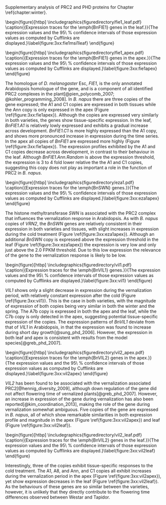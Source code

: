 Supplementary analysis of PRC2 and PHD proteins for Chapter \ref{chapter:winter}.

\begin{figure}[htbp]
\includegraphics{figuredirectory/fie1_leaf.pdf}
\caption{{Expression traces for the \emph{BnFIE1} genes in the
leaf.}}{The expression values and the 95\ \% confidence intervals of those
expression values as computed by Cufflinks are displayed.}\label{figure:3xx:fie1msi1leaf}
\end{figure}

\begin{figure}[htbp]
\includegraphics{figuredirectory/fie1_apex.pdf}
\caption{{Expression traces for the \emph{BnFIE1} genes in the
apex.}}{The expression values and the 95\ \% confidence intervals of those
expression values as computed by Cufflinks are displayed.}\label{figure:3xx:fie1apex}
\end{figure}

The homologue of *D. melanogaster* Esc, *FIE1*, is the only annotated Arabidopsis homologue of the gene, and is a component of all identified PRC2 complexes in the plant[@pien_polycomb_2007; @kohler_programming_2008].
In *B. napus* there are three copies of the gene expressed; the A1 and C1 copies are expressed in both tissues while the Ann copy is only expressed in the apex (Figure \ref{figure:3xx:fie1apex}).
Although the copies are expressed very similarly in both varieties, the genes show tissue-specific expression.
In the leaf, *BnFIE1.A1* is relatively lowly expressed and exhibits a gradual increase across development.
*BnFIE1.C1* is more highly expressed than the A1 copy, and shows more pronounced increase in expression during the time series.
In the apex all copies of *BnFIE1* are expressed more highly (Figure \ref{figure:3xx:fie1apex}).
The expression profiles exhibited by the A1 and C1 copies decrease across development, in contrast to their behaviour in the leaf.
Although *BnFIE1.Ann.Random* is above the expression threshold, the expression is 3 to 4 fold lower relative the the A1 and C1 copies, suggesting this copy does not play as important a role in the function of PRC2 in *B. napus*.

\begin{figure}[htbp]
\includegraphics{figuredirectory/eza1.pdf}
\caption{{Expression traces for the \emph{BnSWN} genes.}}{The expression values and the 95\ \% confidence intervals of those expression values as computed by Cufflinks are displayed.}\label{figure:3xx:eza1apex}
\end{figure}

The histone methyltransferase *SWN* is associated with the PRC2 complex that influences the vernalization response in Arabidopsis.
As with *B. napus* copies of *VRN2*, the *BnSWN* genes are relatively consistent in their expression in both varieties and tissues, with slight increases in expression during the cold treatment (Figure \ref{figure:3xx:eza1apex}).
Although an additional *BnSWN* copy is expressed above the expression threshold in the leaf (Figure \ref{figure:3xx:eza1apex}) the expression is very low and only just above the 2.0 FPKM threshold.
Due to this low expression the relevance of the gene to the vernalization response is likely to be low.

\begin{figure}[htbp]
\includegraphics{figuredirectory/vil1.pdf}
\caption{{Expression traces for the \emph{BnVIL1} genes.}}{The expression values and the 95\ \% confidence intervals of those expression values as computed by Cufflinks are displayed.}\label{figure:3xx:vil1}
\end{figure}

*VIL1* shows only a slight decrease in expression during the vernalization period, with relatively constant expression after the cold (Figure \ref{figure:3xx:vil1}).
This is the case in both varieties, with the magnitude of expression of both copies being very similar in both the winter and the spring.
The A7b copy is expressed in both the apex and the leaf, while the C7b copy is only detected in the apex, suggesting potential tissue-specific expression of the copies.
The expression patterns of *BnVIL1* deviate from that of *VIL1* in Arabidopsis, in that the expression was found to increase during short day growth[@sung_phd_2006].
However, the expression in both leaf and apex is consistent with results from the model species[@greb_phd_2007].

\begin{figure}[htbp]
\includegraphics{figuredirectory/vil2_apex.pdf}
\caption{{Expression traces for the \emph{BnVIL2} genes in the
apex.}}{The expression values and the 95\ \% confidence intervals of those
expression values as computed by Cufflinks are displayed.}\label{figure:3xx:vil2apex}
\end{figure}

*VIL2* has been found to be associated with the vernalization associated PRC2[@hennig_diversity_2009], although down regulation of the gene did not affect flowering time of vernalized plants[@greb_phd_2007].
However, an increase in expression of the gene during vernalization has also been reported[@kim_coordination_2013], making the role of the gene during vernalization somewhat ambiguous.
Five copies of the gene are expressed in *B. napus*, all of which show remarkable similarities in both expression profile and magnitude in the apex (Figure \ref{figure:3xx:vil2apex}) and leaf (Figure \ref{figure:3xx:vil2leaf}).

\begin{figure}[htbp]
\includegraphics{figuredirectory/vil2_leaf.pdf}
\caption{{Expression traces for the \emph{BnVIL2} genes in the
leaf.}}{The expression values and the 95\ \% confidence intervals of those
expression values as computed by Cufflinks are displayed.}\label{figure:3xx:vil2leaf}
\end{figure}

Interestingly, three of the copies exhibit tissue-specific responses to the cold treatment.
The A1, A8, and Ann, and C1 copies all exhibit increases during the vernalization period in the apex (Figure \ref{figure:3xx:vil2apex}), yet show expression decreases in the leaf (Figure \ref{figure:3xx:vil2leaf}).
As the behaviours of these genes are so similar between the varieties, however, it is unlikely that they directly contribute to the flowering time differences observed between Westar and Tapidor.
